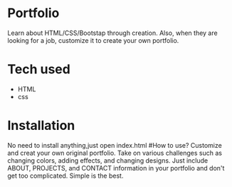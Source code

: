 # Portfolio
Learn about HTML/CSS/Bootstap through creation. Also, when they are looking for a job, customize it to create your own portfolio. 
# Tech used
* HTML
* css
# Installation
No need to install anything,just open index.html
#How to use?
Customize and creat your own original portfolio. Take on various challenges such as changing colors, adding effects, and changing designs. Just include ABOUT, PROJECTS, and CONTACT information in your portfolio and don't get too complicated. Simple is the best.
